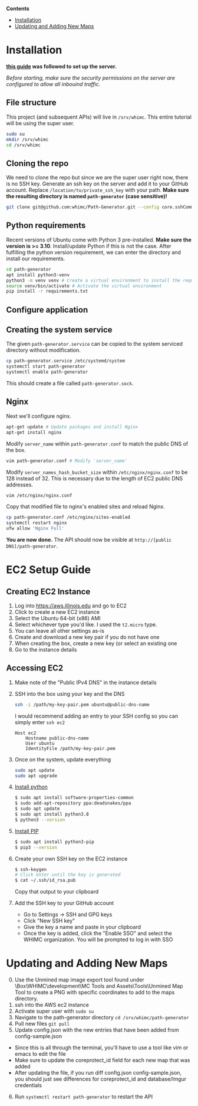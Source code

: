 **Contents**
- [Installation](#Installation)
- [Updating and Adding New Maps](#Updating-and-Adding-New-Maps)

# Installation
**[this guide](https://faun.pub/deploy-flask-app-with-nginx-using-gunicorn-7fda4f50066a) was followed to set up the server.**

*Before starting, make sure the security permissions on the server are configured to allow all inbouind traffic.*

## File structure
This project (and subsequent APIs) will live in `/srv/whimc`.
This entire tutorial will be using the super user.
```bash
sudo su
mkdir /srv/whimc
cd /srv/whimc
```

## Cloning the repo
We need to clone the repo but since we are the super user right now, there is no SSH key.
Generate an ssh key on the server and add it to your GitHub account.
Replace `/location/to/private_ssh_key` with your path. **Make sure the resulting directory is named `path-generator` (case sensitive)!**
```bash
git clone git@github.com:whimc/Path-Generator.git --config core.sshCommand="ssh -i /location/to/private_ssh_key" path-generator
```

## Python requirements
Recent versions of Ubuntu come with Python 3 pre-installed. **Make sure the version is >= 3.10**. Install/update Python if this is not the case.
After fulfilling the python version requirement, we can enter the directory and install our requirements.
```bash
cd path-generator
apt install python3-venv
python3 -m venv venv # Create a virtual environment to install the required packages
source venv/bin/activate # Activate the virtual environment
pip install -r requirements.txt
```

## Configure application

## Creating the system service
The given `path-generator.service` can be copied to the system serviced directory without modification.

```bash
cp path-generator.service /etc/systemd/system
systemctl start path-generator
systemctl enable path-generator
```

This should create a file called `path-generator.sock`.

## Nginx
Next we'll configure nginx.
```bash
apt-get update # Update packages and install Nginx
apt-get install nginx
```

Modify `server_name` within `path-generator.conf` to match the public DNS of the box.
```bash
vim path-generator.conf # Modify 'server_name'
```

Modify `server_names_hash_bucket_size` within `/etc/nginx/nginx.conf` to be 128 instead of 32.
This is necessary due to the length of EC2 public DNS addresses.
```bash
vim /etc/nginx/nginx.conf
```

Copy that modified file to nginx's enabled sites and reload Nginx.
```bash
cp path-generator.conf /etc/nginx/sites-enabled
systemctl restart nginx
ufw allow 'Nginx Full'
```

**You are now done.** The API should now be visible at `http://[public DNS]/path-generator`.

# EC2 Setup Guide

## Creating EC2 Instance
1. Log into https://aws.illinois.edu and go to EC2
2. Click to create a new EC2 instance
3. Select the Ubuntu 64-bit (x86) AMI
4. Select whichever type you'd like. I used the `t2.micro` type.
5. You can leave all other settings as-is
6. Create and download a new key pair if you do not have one
7. When creating the box, create a new key (or select an existing one
8. Go to the instance details

## Accessing EC2
1. Make note of the "Public IPv4 DNS" in the instance details
2. SSH into the box using your key and the DNS
	```bash
	ssh -i /path/my-key-pair.pem ubuntu@public-dns-name
	```

	I would recommend adding an entry to your SSH config so you can simply enter `ssh ec2`
	```
	Host ec2
		Hostname public-dns-name
		User ubuntu
		IdentityFile /path/my-key-pair.pem
	```
3. Once on the system, update everything
	```bash
	sudo apt update
	sudo apt upgrade
	```
4. [Install python](https://phoenixnap.com/kb/how-to-install-python-3-ubuntu)
	```bash
	$ sudo apt install software-properties-common
	$ sudo add-apt-repository ppa:deadsnakes/ppa
	$ sudo apt update
	$ sudo apt install python3.8
	$ python3 --version
	```
5. [Install PIP](https://phoenixnap.com/kb/how-to-install-pip-on-ubuntu)
	```bash
	$ sudo apt install python3-pip
	$ pip3 --version
	```
6. Create your own SSH key on the EC2 instance
	```bash
	$ ssh-keygen
	# Click enter until the key is generated
	$ cat ~/.ssh/id_rsa.pub
	```
	Copy that output to your clipboard
7. Add the SSH key to your GitHub account
	* Go to Settings -> SSH and GPG keys
	* Click "New SSH key"
	* Give the key a name and paste in your clipboard
	* Once the key is added, click the "Enable SSO" and select the WHIMC organization. You will be prompted to log in with SSO

# Updating and Adding New Maps
0. Use the Unmined map image export tool found under \Box\WHIMC\development\MC Tools and Assets\Tools\Unmined Map Tool to create a PNG with specific coordinates to add to the maps directory.
1. ssh into the AWS ec2 instance
2. Activate super user with ```sudo su```
3. Navigate to the path-generator directory ```cd /srv/whimc/path-generator```
4. Pull new files ```git pull```
5. Update config.json with the new entries that have been added from config-sample.json
  - Since this is all through the terminal, you'll have to use a tool like vim or emacs to edit the file
  - Make sure to update the coreprotect_id field for each new map that was added
  - After updating the file, if you run diff config.json config-sample.json, you should just see differences for coreprotect_id and database/Imgur credentials
6. Run ```systemctl restart path-generator``` to restart the API
